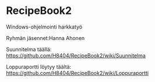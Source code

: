 # RecipeBook2

Windows-ohjelmointi harkkatyö

Ryhmän jäsennet:Hanna Ahonen

Suunnitelma täällä: https://github.com/H8404/RecipeBook2/wiki/Suunnitelma

Loppuraportti löytyy täältä: https://github.com/H8404/RecipeBook2/wiki/Loppuraportti
